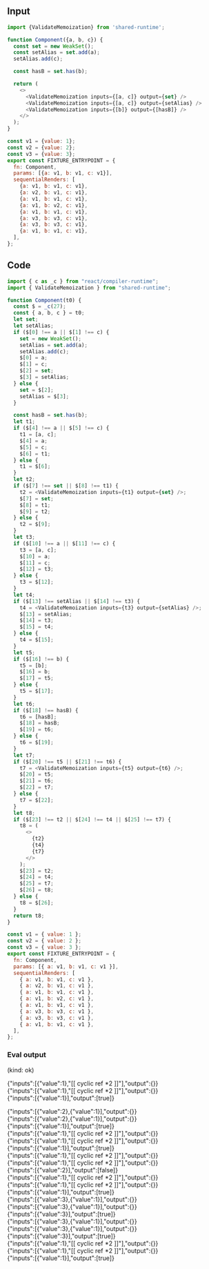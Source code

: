 
## Input

```javascript
import {ValidateMemoization} from 'shared-runtime';

function Component({a, b, c}) {
  const set = new WeakSet();
  const setAlias = set.add(a);
  setAlias.add(c);

  const hasB = set.has(b);

  return (
    <>
      <ValidateMemoization inputs={[a, c]} output={set} />
      <ValidateMemoization inputs={[a, c]} output={setAlias} />
      <ValidateMemoization inputs={[b]} output={[hasB]} />
    </>
  );
}

const v1 = {value: 1};
const v2 = {value: 2};
const v3 = {value: 3};
export const FIXTURE_ENTRYPOINT = {
  fn: Component,
  params: [{a: v1, b: v1, c: v1}],
  sequentialRenders: [
    {a: v1, b: v1, c: v1},
    {a: v2, b: v1, c: v1},
    {a: v1, b: v1, c: v1},
    {a: v1, b: v2, c: v1},
    {a: v1, b: v1, c: v1},
    {a: v3, b: v3, c: v1},
    {a: v3, b: v3, c: v1},
    {a: v1, b: v1, c: v1},
  ],
};

```

## Code

```javascript
import { c as _c } from "react/compiler-runtime";
import { ValidateMemoization } from "shared-runtime";

function Component(t0) {
  const $ = _c(27);
  const { a, b, c } = t0;
  let set;
  let setAlias;
  if ($[0] !== a || $[1] !== c) {
    set = new WeakSet();
    setAlias = set.add(a);
    setAlias.add(c);
    $[0] = a;
    $[1] = c;
    $[2] = set;
    $[3] = setAlias;
  } else {
    set = $[2];
    setAlias = $[3];
  }

  const hasB = set.has(b);
  let t1;
  if ($[4] !== a || $[5] !== c) {
    t1 = [a, c];
    $[4] = a;
    $[5] = c;
    $[6] = t1;
  } else {
    t1 = $[6];
  }
  let t2;
  if ($[7] !== set || $[8] !== t1) {
    t2 = <ValidateMemoization inputs={t1} output={set} />;
    $[7] = set;
    $[8] = t1;
    $[9] = t2;
  } else {
    t2 = $[9];
  }
  let t3;
  if ($[10] !== a || $[11] !== c) {
    t3 = [a, c];
    $[10] = a;
    $[11] = c;
    $[12] = t3;
  } else {
    t3 = $[12];
  }
  let t4;
  if ($[13] !== setAlias || $[14] !== t3) {
    t4 = <ValidateMemoization inputs={t3} output={setAlias} />;
    $[13] = setAlias;
    $[14] = t3;
    $[15] = t4;
  } else {
    t4 = $[15];
  }
  let t5;
  if ($[16] !== b) {
    t5 = [b];
    $[16] = b;
    $[17] = t5;
  } else {
    t5 = $[17];
  }
  let t6;
  if ($[18] !== hasB) {
    t6 = [hasB];
    $[18] = hasB;
    $[19] = t6;
  } else {
    t6 = $[19];
  }
  let t7;
  if ($[20] !== t5 || $[21] !== t6) {
    t7 = <ValidateMemoization inputs={t5} output={t6} />;
    $[20] = t5;
    $[21] = t6;
    $[22] = t7;
  } else {
    t7 = $[22];
  }
  let t8;
  if ($[23] !== t2 || $[24] !== t4 || $[25] !== t7) {
    t8 = (
      <>
        {t2}
        {t4}
        {t7}
      </>
    );
    $[23] = t2;
    $[24] = t4;
    $[25] = t7;
    $[26] = t8;
  } else {
    t8 = $[26];
  }
  return t8;
}

const v1 = { value: 1 };
const v2 = { value: 2 };
const v3 = { value: 3 };
export const FIXTURE_ENTRYPOINT = {
  fn: Component,
  params: [{ a: v1, b: v1, c: v1 }],
  sequentialRenders: [
    { a: v1, b: v1, c: v1 },
    { a: v2, b: v1, c: v1 },
    { a: v1, b: v1, c: v1 },
    { a: v1, b: v2, c: v1 },
    { a: v1, b: v1, c: v1 },
    { a: v3, b: v3, c: v1 },
    { a: v3, b: v3, c: v1 },
    { a: v1, b: v1, c: v1 },
  ],
};

```
      
### Eval output
(kind: ok) <div>{"inputs":[{"value":1},"[[ cyclic ref *2 ]]"],"output":{}}</div><div>{"inputs":[{"value":1},"[[ cyclic ref *2 ]]"],"output":{}}</div><div>{"inputs":[{"value":1}],"output":[true]}</div>
<div>{"inputs":[{"value":2},{"value":1}],"output":{}}</div><div>{"inputs":[{"value":2},{"value":1}],"output":{}}</div><div>{"inputs":[{"value":1}],"output":[true]}</div>
<div>{"inputs":[{"value":1},"[[ cyclic ref *2 ]]"],"output":{}}</div><div>{"inputs":[{"value":1},"[[ cyclic ref *2 ]]"],"output":{}}</div><div>{"inputs":[{"value":1}],"output":[true]}</div>
<div>{"inputs":[{"value":1},"[[ cyclic ref *2 ]]"],"output":{}}</div><div>{"inputs":[{"value":1},"[[ cyclic ref *2 ]]"],"output":{}}</div><div>{"inputs":[{"value":2}],"output":[false]}</div>
<div>{"inputs":[{"value":1},"[[ cyclic ref *2 ]]"],"output":{}}</div><div>{"inputs":[{"value":1},"[[ cyclic ref *2 ]]"],"output":{}}</div><div>{"inputs":[{"value":1}],"output":[true]}</div>
<div>{"inputs":[{"value":3},{"value":1}],"output":{}}</div><div>{"inputs":[{"value":3},{"value":1}],"output":{}}</div><div>{"inputs":[{"value":3}],"output":[true]}</div>
<div>{"inputs":[{"value":3},{"value":1}],"output":{}}</div><div>{"inputs":[{"value":3},{"value":1}],"output":{}}</div><div>{"inputs":[{"value":3}],"output":[true]}</div>
<div>{"inputs":[{"value":1},"[[ cyclic ref *2 ]]"],"output":{}}</div><div>{"inputs":[{"value":1},"[[ cyclic ref *2 ]]"],"output":{}}</div><div>{"inputs":[{"value":1}],"output":[true]}</div>